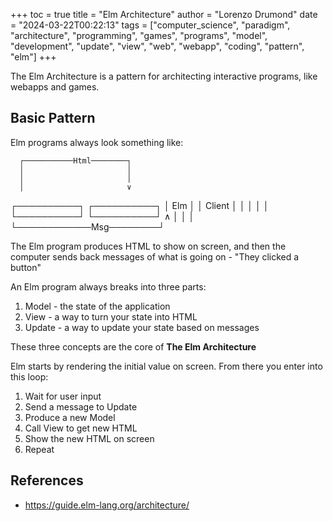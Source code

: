 +++
toc = true
title = "Elm Architecture"
author = "Lorenzo Drumond"
date = "2024-03-22T00:22:13"
tags = ["computer_science",  "paradigm",  "architecture",  "programming",  "games",  "programs",  "model",  "development",  "update",  "view",  "web",  "webapp",  "coding",  "pattern",  "elm"]
+++


The Elm Architecture is a pattern for architecting interactive programs, like webapps and games.

## Basic Pattern

Elm programs always look something like:

      ┌───────────Html────────┐
      │                       │
      │                       │
      │                       ∨
 ┌──────────┐            ┌──────────┐
 │ Elm      │            │ Client   │
 │          │            │          │
 └──────────┘            └──────────┘
      ∧                       │
      │                       │
      └────────────Msg────────┘


The Elm program produces HTML to show on screen, and then the computer sends back messages of what is going on - "They clicked a button"

An Elm program always breaks into three parts:

1. Model - the state of the application
2. View - a way to turn your state into HTML
3. Update - a way to update your state based on messages

These three concepts are the core of __The Elm Architecture__

Elm starts by rendering the initial value on screen. From there you enter into this loop:

1. Wait for user input
2. Send a message to Update
3. Produce a new Model
4. Call View to get new HTML
5. Show the new HTML on screen
6. Repeat

## References
- https://guide.elm-lang.org/architecture/
